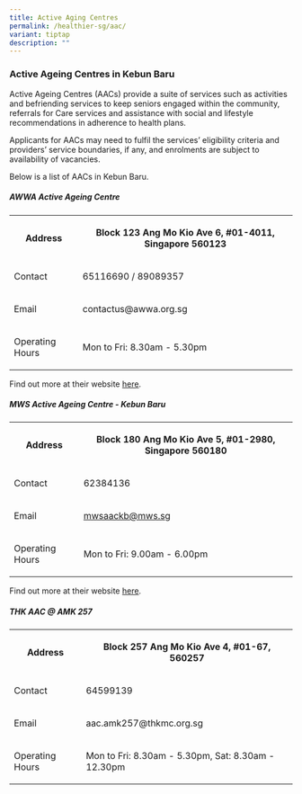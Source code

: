 ```yaml
---
title: Active Aging Centres
permalink: /healthier-sg/aac/
variant: tiptap
description: ""
---
```

<h3><strong>Active Ageing Centres in Kebun Baru</strong></h3>
<p>Active Ageing Centres (AACs) provide a suite of services such as activities
and befriending services to keep seniors engaged within the community,
referrals for Care services and assistance with social and lifestyle recommendations
in adherence to health plans.</p>
<p>Applicants for AACs may need to fulfil the services’ eligibility criteria
and providers’ service boundaries, if any, and enrolments are subject to
availability of vacancies.</p>
<p>Below is a list of AACs in Kebun Baru.</p>
<h5>AWWA Active Ageing Centre</h5>
<table style="minWidth: 50px">
<colgroup>
<col>
<col>
</colgroup>
<tbody>
<tr>
<th rowspan="1" colspan="1">
<p>Address</p>
</th>
<th rowspan="1" colspan="1">
<p>Block 123 Ang Mo Kio Ave 6, #01-4011, Singapore 560123</p>
</th>
</tr>
<tr>
<td rowspan="1" colspan="1">
<p>Contact</p>
</td>
<td rowspan="1" colspan="1">
<p>65116690 / 89089357</p>
</td>
</tr>
<tr>
<td rowspan="1" colspan="1">
<p>Email</p>
</td>
<td rowspan="1" colspan="1">
<p><a rel="noopener noreferrer nofollow" target="_blank">contactus@awwa.org.sg</a>
</p>
</td>
</tr>
<tr>
<td rowspan="1" colspan="1">
<p>Operating Hours</p>
</td>
<td rowspan="1" colspan="1">
<p>Mon to Fri: 8.30am - 5.30pm</p>
</td>
</tr>
</tbody>
</table>
<p>Find out more at their website <a href="https://www.awwa.org.sg/our-services/seniors/active-ageing-centre/" rel="noopener noreferrer nofollow" target="_blank">here</a>.</p>
<h5>MWS Active Ageing Centre - Kebun Baru</h5>
<table style="minWidth: 50px">
<colgroup>
<col>
<col>
</colgroup>
<tbody>
<tr>
<th rowspan="1" colspan="1">
<p>Address</p>
</th>
<th rowspan="1" colspan="1">
<p>Block 180 Ang Mo Kio Ave 5, #01-2980, Singapore 560180</p>
</th>
</tr>
<tr>
<td rowspan="1" colspan="1">
<p>Contact</p>
</td>
<td rowspan="1" colspan="1">
<p>62384136</p>
</td>
</tr>
<tr>
<td rowspan="1" colspan="1">
<p>Email</p>
</td>
<td rowspan="1" colspan="1">
<p><a href="mailto:mwsaackb@mws.sg" rel="noopener noreferrer nofollow" target="_blank">mwsaackb@mws.sg</a>
</p>
</td>
</tr>
<tr>
<td rowspan="1" colspan="1">
<p>Operating Hours</p>
</td>
<td rowspan="1" colspan="1">
<p>Mon to Fri: 9.00am - 6.00pm</p>
</td>
</tr>
</tbody>
</table>
<p>Find out more at their website <a href="https://mws.sg/centre-location/mws-active-ageing-centre-kebun-baru/" rel="noopener noreferrer nofollow" target="_blank">here</a>.</p>
<h5>THK AAC @ AMK 257</h5>
<table style="minWidth: 50px">
<colgroup>
<col>
<col>
</colgroup>
<tbody>
<tr>
<th rowspan="1" colspan="1">
<p>Address</p>
</th>
<th rowspan="1" colspan="1">
<p>Block 257 Ang Mo Kio Ave 4, #01-67, 560257</p>
</th>
</tr>
<tr>
<td rowspan="1" colspan="1">
<p>Contact</p>
</td>
<td rowspan="1" colspan="1">
<p>64599139</p>
</td>
</tr>
<tr>
<td rowspan="1" colspan="1">
<p>Email</p>
</td>
<td rowspan="1" colspan="1">
<p><a rel="noopener noreferrer nofollow" target="_blank">aac.amk257@thkmc.org.sg</a>
</p>
</td>
</tr>
<tr>
<td rowspan="1" colspan="1">
<p>Operating Hours</p>
</td>
<td rowspan="1" colspan="1">
<p>Mon to Fri: 8.30am - 5.30pm, Sat: 8.30am - 12.30pm</p>
</td>
</tr>
</tbody>
</table>
<p></p>